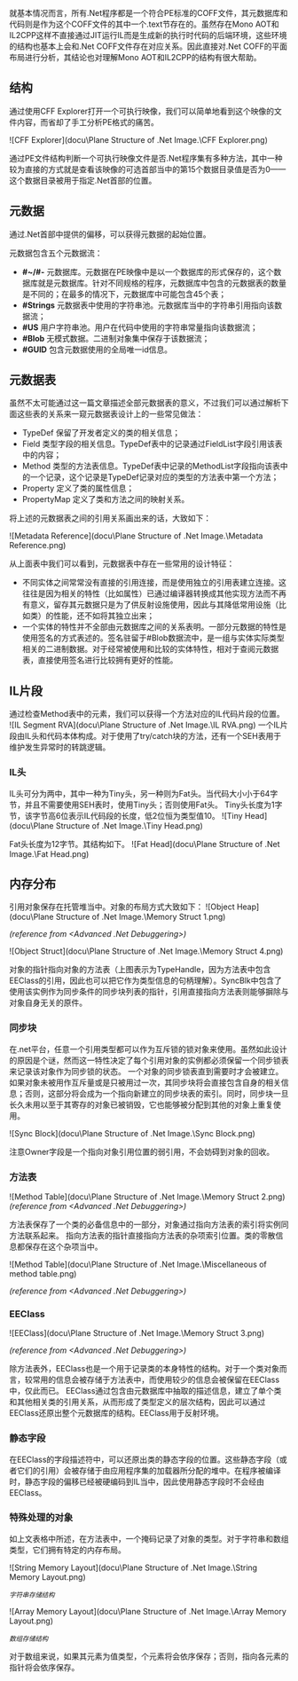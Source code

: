 就基本情况而言，所有.Net程序都是一个符合PE标准的COFF文件，其元数据库和代码则是作为这个COFF文件的其中一个.text节存在的。虽然存在Mono AOT和IL2CPP这样不直接通过JIT运行IL而是生成新的执行时代码的后端环境，这些环境的结构也基本上会和.Net COFF文件存在对应关系。因此直接对.Net COFF的平面布局进行分析，其结论也对理解Mono AOT和IL2CPP的结构有很大帮助。

## 结构
通过使用CFF Explorer打开一个可执行映像，我们可以简单地看到这个映像的文件内容，而省却了手工分析PE格式的痛苦。

![CFF Explorer](docu\Plane Structure of .Net Image.\CFF Explorer.png)

通过PE文件结构判断一个可执行映像文件是否.Net程序集有多种方法，其中一种较为直接的方式就是查看该映像的可选首部当中的第15个数据目录值是否为0——这个数据目录被用于指定.Net首部的位置。

## 元数据
通过.Net首部中提供的偏移，可以获得元数据的起始位置。

元数据包含五个元数据流：
- **#~/#-** 元数据库。元数据在PE映像中是以一个数据库的形式保存的，这个数据库就是元数据库。针对不同规格的程序，元数据库中包含的元数据表的数量是不同的；在最多的情况下，元数据库中可能包含45个表；
- **#Strings**  元数据表中使用的字符串池。元数据库当中的字符串引用指向该数据流；
- **#US**       用户字符串池。用户在代码中使用的字符串常量指向该数据流；
- **#Blob**     无模式数据。二进制对象集中保存于该数据流；
- **#GUID**     包含元数据使用的全局唯一id信息。

## 元数据表
虽然不太可能通过这一篇文章描述全部元数据表的意义，不过我们可以通过解析下面这些表的关系来一窥元数据表设计上的一些常见做法：
  - TypeDef 保留了开发者定义的类的相关信息；
  - Field   类型字段的相关信息。TypeDef表中的记录通过FieldList字段引用该表中的内容；
  - Method  类型的方法表信息。TypeDef表中记录的MethodList字段指向该表中的一个记录，这个记录是TypeDef记录对应的类型的方法表中第一个方法；
  - Property 定义了类的属性信息；
  - PropertyMap 定义了类和方法之间的映射关系。

将上述的元数据表之间的引用关系画出来的话，大致如下：

![Metadata Reference](docu\Plane Structure of .Net Image.\Metadata Reference.png)

从上面表中我们可以看到，元数据表中存在一些常用的设计特征：
- 不同实体之间常常没有直接的引用连接，而是使用独立的引用表建立连接。这往往是因为相关的特性（比如属性）已通过编译器转换成其他实现方法而不再有意义，留存其元数据只是为了供反射设施使用，因此与其降低常用设施（比如类）的性能，还不如将其独立出来；
- 一个实体的特性并不全部由元数据库之间的关系表明。一部分元数据的特性是使用签名的方式表述的。签名驻留于#Blob数据流中，是一组与实体实际类型相关的二进制数据。对于经常被使用和比较的实体特性，相对于查阅元数据表，直接使用签名进行比较拥有更好的性能。

## IL片段
通过检查Method表中的元素，我们可以获得一个方法对应的IL代码片段的位置。
![IL Segment RVA](docu\Plane Structure of .Net Image.\IL RVA.png)
一个IL片段由IL头和代码本体构成。对于使用了try/catch块的方法，还有一个SEH表用于维护发生异常时的转跳逻辑。

### IL头
IL头可分为两中，其中一种为Tiny头，另一种则为Fat头。当代码大小小于64字节，并且不需要使用SEH表时，使用Tiny头；否则使用Fat头。
Tiny头长度为1字节，该字节高6位表示IL代码段的长度，低2位恒为类型值10。
![Tiny Head](docu\Plane Structure of .Net Image.\Tiny Head.png)

Fat头长度为12字节。其结构如下。
![Fat Head](docu\Plane Structure of .Net Image.\Fat Head.png)

## 内存分布
引用对象保存在托管堆当中。对象的布局方式大致如下：
![Object Heap](docu\Plane Structure of .Net Image.\Memory Struct 1.png)

*(reference from &lt;Advanced .Net Debuggering&gt;)*

![Object Struct](docu\Plane Structure of .Net Image.\Memory Struct 4.png)

对象的指针指向对象的方法表（上图表示为TypeHandle，因为方法表中包含EEClass的引用，因此也可以把它作为类型信息的句柄理解）。SyncBlk中包含了使用该实例作为同步条件的同步块列表的指针，引用直接指向方法表则能够摒除与对象自身无关的原件。

### 同步块
在.net平台，任意一个引用类型都可以作为互斥锁的锁对象来使用。虽然如此设计的原因是个谜，然而这一特性决定了每个引用对象的实例都必须保留一个同步锁表来记录该对象作为同步锁的状态。
一个对象的同步锁表直到需要时才会被建立。如果对象未被用作互斥量或是只被用过一次，其同步块将会直接包含自身的相关信息；否则，这部分将会成为一个指向新建立的同步块表的索引。同时，同步块一旦长久未用以至于其寄存的对象已被销毁，它也能够被分配到其他的对象上重复使用。

![Sync Block](docu\Plane Structure of .Net Image.\Sync Block.png)

注意Owner字段是一个指向对象引用位置的弱引用，不会妨碍到对象的回收。

### 方法表
![Method Table](docu\Plane Structure of .Net Image.\Memory Struct 2.png)
*(reference from &lt;Advanced .Net Debuggering&gt;)*

方法表保存了一个类的必备信息中的一部分，对象通过指向方法表的索引将实例同方法联系起来。
指向方法表的指针直接指向方法表的杂项索引位置。类的零散信息都保存在这个杂项当中。

![Method Table](docu\Plane Structure of .Net Image.\Miscellaneous of method table.png)

*(reference from &lt;Advanced .Net Debuggering&gt;)*

### EEClass
![EEClass](docu\Plane Structure of .Net Image.\Memory Struct 3.png)

*(reference from &lt;Advanced .Net Debuggering&gt;)*

除方法表外，EEClass也是一个用于记录类的本身特性的结构。对于一个类对象而言，较常用的信息会被存储于方法表中，而使用较少的信息会被保留在EEClass中，仅此而已。
EEClass通过包含由元数据库中抽取的描述信息，建立了单个类和其他相关类的引用关系，从而形成了类型定义的层次结构，因此可以通过EEClass还原出整个元数据库的结构。EEClass用于反射环境。

### 静态字段
在EEClass的字段描述符中，可以还原出类的静态字段的位置。这些静态字段（或者它们的引用）会被存储于由应用程序集的加载器所分配的堆中。在程序被编译时，静态字段的偏移已经被硬编码到IL当中，因此使用静态字段时不会经由EEClass。

### 特殊处理的对象
如上文表格中所述，在方法表中，一个掩码记录了对象的类型。对于字符串和数组类型，它们拥有特定的内存布局。

![String Memory Layout](docu\Plane Structure of .Net Image.\String Memory Layout.png)

<small>*字符串存储结构*</small>


![Array Memory Layout](docu\Plane Structure of .Net Image.\Array Memory Layout.png)

<small>*数组存储结构*</small>

对于数组来说，如果其元素为值类型，个元素将会依序保存；否则，指向各元素的指针将会依序保存。
